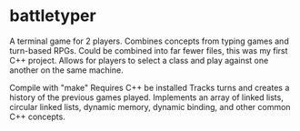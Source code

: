 # battletyper
A terminal game for 2 players. Combines concepts from typing games and turn-based RPGs.
Could be combined into far fewer files, this was my first C++ project.
Allows for players to select a class and play against one another on the same machine.

Compile with "make"
Requires C++ be installed
Tracks turns and creates a history of the previous games played.
Implements an array of linked lists, circular linked lists, dynamic memory, dynamic binding, and other common C++ concepts.

